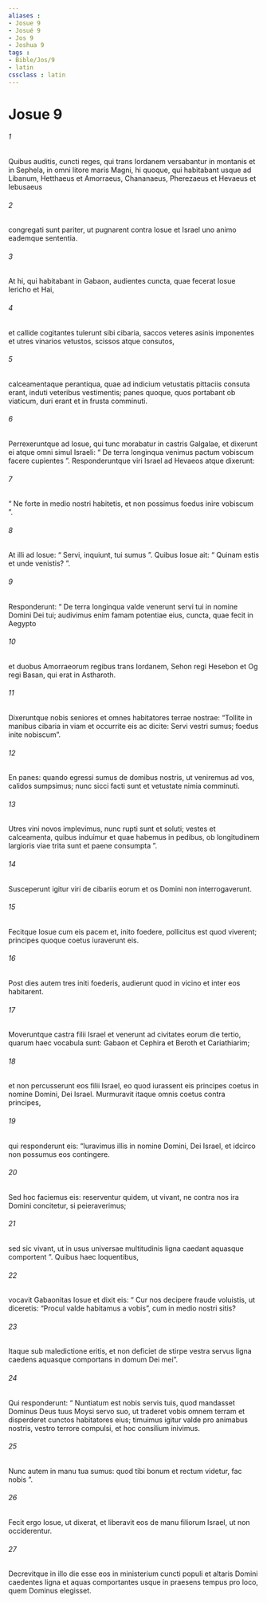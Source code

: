 ```yaml
---
aliases : 
- Josue 9
- Josué 9
- Jos 9
- Joshua 9
tags : 
- Bible/Jos/9
- latin
cssclass : latin
---
```


# Josue 9

###### 1
Quibus auditis, cuncti reges, qui trans Iordanem versabantur in montanis et in Sephela, in omni litore maris Magni, hi quoque, qui habitabant usque ad Libanum, Hetthaeus et Amorraeus, Chananaeus, Pherezaeus et Hevaeus et Iebusaeus 
###### 2
congregati sunt pariter, ut pugnarent contra Iosue et Israel uno animo eademque sententia.
###### 3
At hi, qui habitabant in Gabaon, audientes cuncta, quae fecerat Iosue Iericho et Hai, 
###### 4
et callide cogitantes tulerunt sibi cibaria, saccos veteres asinis imponentes et utres vinarios vetustos, scissos atque consutos, 
###### 5
calceamentaque perantiqua, quae ad indicium vetustatis pittaciis consuta erant, induti veteribus vestimentis; panes quoque, quos portabant ob viaticum, duri erant et in frusta comminuti. 
###### 6
Perrexeruntque ad Iosue, qui tunc morabatur in castris Galgalae, et dixerunt ei atque omni simul Israeli: “ De terra longinqua venimus pactum vobiscum facere cupientes ”. Responderuntque viri Israel ad Hevaeos atque dixerunt: 
###### 7
“ Ne forte in medio nostri habitetis, et non possimus foedus inire vobiscum ”. 
###### 8
At illi ad Iosue: “ Servi, inquiunt, tui sumus ”. Quibus Iosue ait: “ Quinam estis et unde venistis? ”. 
###### 9
Responderunt: “ De terra longinqua valde venerunt servi tui in nomine Domini Dei tui; audivimus enim famam potentiae eius, cuncta, quae fecit in Aegypto 
###### 10
et duobus Amorraeorum regibus trans Iordanem, Sehon regi Hesebon et Og regi Basan, qui erat in Astharoth. 
###### 11
Dixeruntque nobis seniores et omnes habitatores terrae nostrae: “Tollite in manibus cibaria in viam et occurrite eis ac dicite: Servi vestri sumus; foedus inite nobiscum”. 
###### 12
En panes: quando egressi sumus de domibus nostris, ut veniremus ad vos, calidos sumpsimus; nunc sicci facti sunt et vetustate nimia comminuti. 
###### 13
Utres vini novos implevimus, nunc rupti sunt et soluti; vestes et calceamenta, quibus induimur et quae habemus in pedibus, ob longitudinem largioris viae trita sunt et paene consumpta ”.
###### 14
Susceperunt igitur viri de cibariis eorum et os Domini non interrogaverunt. 
###### 15
Fecitque Iosue cum eis pacem et, inito foedere, pollicitus est quod viverent; principes quoque coetus iuraverunt eis.
###### 16
Post dies autem tres initi foederis, audierunt quod in vicino et inter eos habitarent. 
###### 17
Moveruntque castra filii Israel et venerunt ad civitates eorum die tertio, quarum haec vocabula sunt: Gabaon et Cephira et Beroth et Cariathiarim; 
###### 18
et non percusserunt eos filii Israel, eo quod iurassent eis principes coetus in nomine Domini, Dei Israel. Murmuravit itaque omnis coetus contra principes, 
###### 19
qui responderunt eis: “Iuravimus illis in nomine Domini, Dei Israel, et idcirco non possumus eos contingere. 
###### 20
Sed hoc faciemus eis: reserventur quidem, ut vivant, ne contra nos ira Domini concitetur, si peieraverimus; 
###### 21
sed sic vivant, ut in usus universae multitudinis ligna caedant aquasque comportent ”. Quibus haec loquentibus, 
###### 22
vocavit Gabaonitas Iosue et dixit eis: “ Cur nos decipere fraude voluistis, ut diceretis: “Procul valde habitamus a vobis”, cum in medio nostri sitis? 
###### 23
Itaque sub maledictione eritis, et non deficiet de stirpe vestra servus ligna caedens aquasque comportans in domum Dei mei”. 
###### 24
Qui responderunt: “ Nuntiatum est nobis servis tuis, quod mandasset Dominus Deus tuus Moysi servo suo, ut traderet vobis omnem terram et disperderet cunctos habitatores eius; timuimus igitur valde pro animabus nostris, vestro terrore compulsi, et hoc consilium inivimus. 
###### 25
Nunc autem in manu tua sumus: quod tibi bonum et rectum videtur, fac nobis ”. 
###### 26
Fecit ergo Iosue, ut dixerat, et liberavit eos de manu filiorum Israel, ut non occiderentur. 
###### 27
Decrevitque in illo die esse eos in ministerium cuncti populi et altaris Domini caedentes ligna et aquas comportantes usque in praesens tempus pro loco, quem Dominus elegisset.
